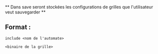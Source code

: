 ** Dans save seront stockées les configurations de grilles que l'utilisateur veut sauvegarder **

## Format :
	include <nom de l'automate>

	<binaire de la grille>